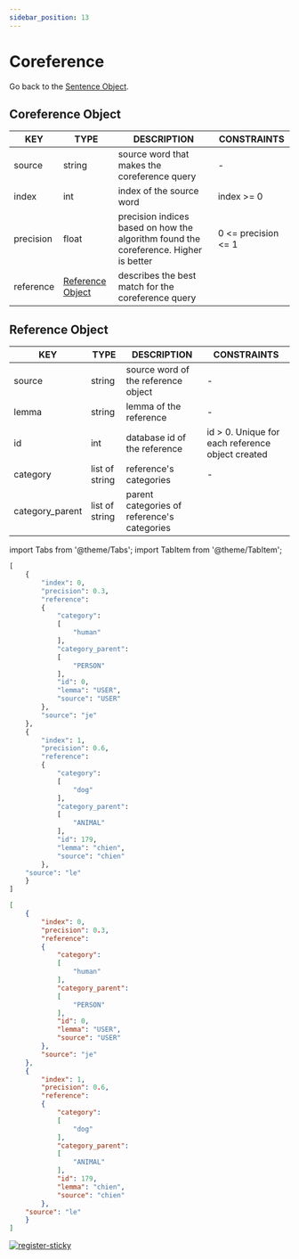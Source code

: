 ```yaml
---
sidebar_position: 13
---
```


# Coreference

Go back to the [Sentence Object](https://www.lettria.com/documentation/docs/API/lettria-sentence-object).

## Coreference Object

| KEY       	| TYPE             	| DESCRIPTION                                                                          	| CONSTRAINTS         	|
|-----------	|------------------	|--------------------------------------------------------------------------------------	|---------------------	|
| source    	| string           	| source word that makes the coreference query                                         	| -                   	|
| index     	| int              	| index of the source word                                                             	| index >= 0          	|
| precision 	| float            	| precision indices based on how the algorithm found the coreference. Higher is better 	| 0 <= precision <= 1 	|
| reference 	| [Reference Object](https://www.lettria.com/documentation/docs/API/coreference#reference-object) 	| describes the best match for the coreference query                                   	|                     	|

## Reference Object

| KEY             	| TYPE           	| DESCRIPTION                                 	| CONSTRAINTS                                      	|
|-----------------	|----------------	|---------------------------------------------	|--------------------------------------------------	|
| source          	| string         	| source word of the reference object         	| -                                                	|
| lemma           	| string         	| lemma of the reference                      	| -                                                	|
| id              	| int            	| database id of the reference                	| id > 0. Unique for each reference object created 	|
| category        	| list of string 	| reference's categories                      	| -                                                	|
| category_parent 	| list of string 	| parent categories of reference's categories 	|                                                  	|

import Tabs from '@theme/Tabs';
import TabItem from '@theme/TabItem';

<Tabs>
<TabItem value="py" label="Python">

```py
[
    {
        "index": 0, 
        "precision": 0.3, 
        "reference": 
        {
            "category": 
            [
                "human"
            ], 
            "category_parent": 
            [
                "PERSON"
            ], 
            "id": 0, 
            "lemma": "USER", 
            "source": "USER"
        }, 
        "source": "je"
    }, 
    {
        "index": 1, 
        "precision": 0.6, 
        "reference": 
        {
            "category": 
            [
                "dog"
            ], 
            "category_parent": 
            [
                "ANIMAL"
            ], 
            "id": 179, 
            "lemma": "chien", 
            "source": "chien"
        }, 
    "source": "le"
    }
]
```

</TabItem>
<TabItem value="json" label="JSON">

```json
[
    {
        "index": 0, 
        "precision": 0.3, 
        "reference": 
        {
            "category": 
            [
                "human"
            ], 
            "category_parent": 
            [
                "PERSON"
            ], 
            "id": 0, 
            "lemma": "USER", 
            "source": "USER"
        }, 
        "source": "je"
    }, 
    {
        "index": 1, 
        "precision": 0.6, 
        "reference": 
        {
            "category": 
            [
                "dog"
            ], 
            "category_parent": 
            [
                "ANIMAL"
            ], 
            "id": 179, 
            "lemma": "chien", 
            "source": "chien"
        }, 
    "source": "le"
    }
]
```

</TabItem>
</Tabs>

[![register-sticky](/img/register-sticky.png)](https://app.lettria.com/signup)